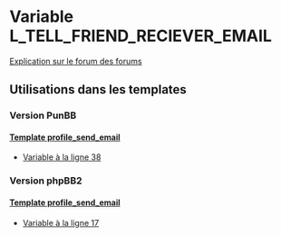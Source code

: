 # Variable L_TELL_FRIEND_RECIEVER_EMAIL
[Explication sur le forum des forums](http://forum.forumactif.com/t294113-listing-des-variables#L_TELL_FRIEND_RECIEVER_EMAIL)
## Utilisations dans les templates
### Version PunBB
#### [Template profile_send_email](punbb/profile_send_email.md)
* [Variable à la ligne 38](../punbb/profile_send_email.tpl#L38)
### Version phpBB2
#### [Template profile_send_email](subsilver/profile_send_email.md)
* [Variable à la ligne 17](../subsilver/profile_send_email.tpl#L17)